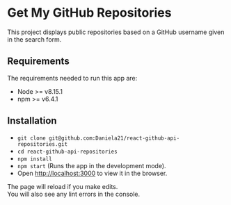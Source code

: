 # Get My GitHub Repositories

This project displays public repositories based on a GitHub username given in the search form.

## Requirements

The requirements needed to run this app are:

* Node >= v8.15.1
* npm >= v6.4.1

## Installation
* `git clone git@github.com:Daniela21/react-github-api-repositories.git`
* `cd react-github-api-repositories`
* `npm install`
* `npm start` (Runs the app in the development mode).
* Open [http://localhost:3000](http://localhost:3000) to view it in the browser.

The page will reload if you make edits.<br>
You will also see any lint errors in the console.